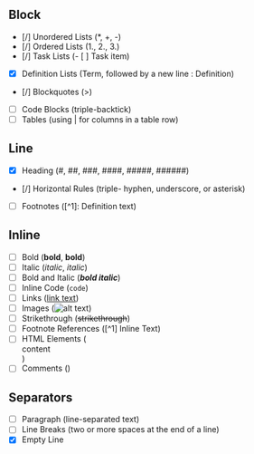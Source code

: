 ## Block
- [/] Unordered Lists (\*, +, -)
- [/] Ordered Lists (1., 2., 3.)
- [/] Task Lists (- [ ] Task item)
- [x] Definition Lists (Term, followed by a new line : Definition)
- [/] Blockquotes (>)
- [ ] Code Blocks (triple-backtick)
- [ ] Tables (using | for columns in a table row)

## Line
- [x] Heading (#, ##, ###, ####, #####, ######)
- [/] Horizontal Rules (triple- hyphen, underscore, or asterisk)
- [ ] Footnotes ([^1]: Definition text)

## Inline
- [ ] Bold (**bold**, __bold__)
- [ ] Italic (*italic*, _italic_)
- [ ] Bold and Italic (***bold italic***)
- [ ] Inline Code (`code`)
- [ ] Links ([link text](URL "optional title"))
- [ ] Images (![alt text](URL "optional title"))
- [ ] Strikethrough (~~strikethrough~~)
- [ ] Footnote References ([^1] Inline Text)
- [ ] HTML Elements (<div>content</div>)
- [ ] Comments (<!-- comment -->)

## Separators
- [ ] Paragraph (line-separated text)
- [ ] Line Breaks (two or more spaces at the end of a line)
- [x] Empty Line

